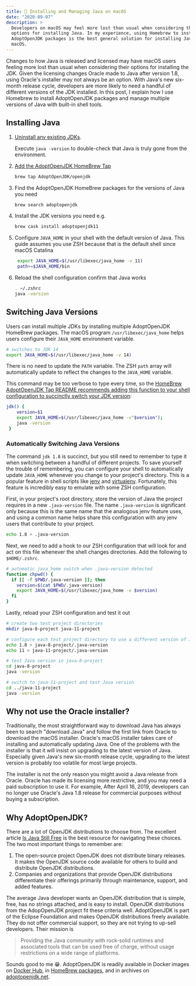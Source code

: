 ```yaml
---
title: 🍎 Installing and Managing Java on macOS
date: "2020-09-07"
description: >
  Developers on macOS may feel more lost than usual when considering their
  options for installing Java. In my experience, using Homebrew to install
  AdoptOpenJDK packages is the best general solution for installing Java on
  macOS.
---
```


Changes to how Java is released and licensed may have macOS users feeling more
lost than usual when considering their options for installing the JDK. Given the
licensing changes Oracle made to Java after version 1.8, using Oracle's
installer may not always be an option. With Java's new six-month release cycle,
developers are more likely to need a handful of different versions of the JDK
installed. In this post, I explain how I use Homebrew to install AdoptOpenJDK
packages and manage multiple versions of Java with built-in shell tools.

## Installing Java

1. [Uninstall any existing JDKs](https://docs.oracle.com/javase/8/docs/technotes/guides/install/mac_jdk.html#A1096903).

   Execute `java -version` to double-check that Java is truly gone from the
   environment.

1. [Add the AdoptOpenJDK HomeBrew Tap](https://github.com/AdoptOpenJDK/homebrew-openjdk)
   ```sh
   brew tap AdoptOpenJDK/openjdk
   ```
1. Find the AdoptOpenJDK HomeBrew packages for the versions of Java you need
   ```sh
   brew search adoptopenjdk
   ```
1. Install the JDK versions you need e.g.
   ```sh
   brew cask install adoptopenjdk11
   ```
1. Configure `JAVA_HOME` in your shell with the default version of Java. This
   guide assumes you use ZSH because that is the default shell since macOS
   Catalina
   ```sh
    export JAVA_HOME=$(/usr/libexec/java_home -v 11)
    path+=$JAVA_HOME/bin
   ```
1. Reload the shell configuration confirm that Java works
   ```sh
   . ~/.zshrc
   java -version
   ```

## Switching Java Versions

Users can install multiple JDKs by installing multiple AdoptOpenJDK HomeBrew
packages. The macOS program `/usr/libexec/java_home` helps users configure their
`JAVA_HOME` environment variable.

```sh
# switches to JDK 14
export JAVA_HOME=$(/usr/libexec/java_home -v 14)
```

There is no need to update the `PATH` variable. The ZSH `path` array will
automatically update to reflect the changes to the `JAVA_HOME` variable.

This command may be too verbose to type every time, so the
[HomeBrew AdoptOpenJDK Tap README recommends adding this function to your shell configuration to succinctly switch your JDK version](https://github.com/AdoptOpenJDK/homebrew-openjdk):

```sh
jdk() {
    version=$1
    export JAVA_HOME=$(/usr/libexec/java_home -v"$version");
    java -version
 }
```

### Automatically Switching Java Versions

The command `jdk 1.8` is succinct, but you still need to remember to type it
when switching between a handful of different projects. To save yourself the
trouble of remembering, you can configure your shell to automatically update
`JAVA_HOME` whenever you change to your project's directory. This is a popular
feature in shell scripts like [jenv](https://www.jenv.be/) and
[virtualenv](https://virtualenvwrapper.readthedocs.io/en/latest/tips.html#automatically-run-workon-when-entering-a-directory).
Fortunately, this feature is incredibly easy to emulate with some ZSH
configuration.

First, in your project's root directory, store the version of Java the project
requires in a new `.java-version` file. The name `.java-version` is significant
only because this is the same name that the analogous jenv feature uses, and
using a common name helps share this configuration with any jenv users that
contribute to your project.

```sh
echo 1.8 > .java-version
```

Next, we need to add a hook to our ZSH configuration that will look for and act
on this file whenever the shell changes directories. Add the following to
`$HOME/.zshrc`.

```sh
# automatic java_home switch when .java-version detected
function chpwd() {
  if [[ -f $PWD/.java-version ]]; then
    version=$(cat $PWD/.java-version)
    export JAVA_HOME=$(/usr/libexec/java_home -v $version)
  fi
}
```

Lastly, reload your ZSH configuration and test it out

```sh
# create two test project directories
mkdir java-8-project java-11-project

# configure each test project directory to use a different version of Java
echo 1.8 > java-8-project/.java-version
echo 11 > java-11-project/.java-version

# test Java version in java-8-project
cd java-8-project
java -version

# switch to java-11-project and test Java version
cd ../java-11-project
java -version
```

## Why not use the Oracle installer?

Traditionally, the most straightforward way to download Java has always been to
search "download Java" and follow the first link from Oracle to download the
macOS installer. Oracle's macOS installer takes care of installing and
automatically updating Java. One of the problems with the installer is that it
will insist on upgrading to the latest version of Java. Especially given Java's
new six-month release cycle, upgrading to the latest version is probably too
volatile for most large projects.

The installer is not the only reason you might avoid a Java release from Oracle.
Oracle has made its licensing more restrictive, and you may need a paid
subscription to use it. For example, After April 16, 2019, developers can no
longer use Oracle's Java 1.8 release for commercial purposes without buying a
subscription.

## Why AdoptOpenJDK?

There are a lot of OpenJDK distributions to choose from. The excellent article
[Is Java Still Free](https://medium.com/@javachampions/java-is-still-free-2-0-0-6b9aa8d6d244)
is the best resource for navigating these choices. The two most important things
to remember are:

1. The open-source project OpenJDK does not distribute binary releases. It makes
   the OpenJDK source code available for others to build and distribute OpenJDK
   distributions.
2. Companies and organizations that provide OpenJDK distributions differentiate
   their offerings primarily through maintenance, support, and added features.

The average Java developer wants an OpenJDK distribution that is simple, free,
has no strings attached, and is easy to install. OpenJDK distributions from the
AdopOpenJDK project fit these criteria well. AdoptOpenJDK is part of the Eclipse
Foundation and makes OpenJDK distributions freely available. They do not offer
commercial support, so they are not trying to up-sell developers. Their mission
is

> Providing the Java community with rock-solid runtimes and associated tools
> that can be used free of charge, without usage restrictions on a wide range of
> platforms.

Sounds good to me 😁. AdoptOpenJDK is readily available in Docker images on
[Docker Hub](https://hub.docker.com/_/adoptopenjdk), in
[HomeBrew packages](https://github.com/AdoptOpenJDK/homebrew-openjdk), and in
archives on [adoptopenjdk.net](https://adoptopenjdk.net/releases.html).
